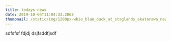 ```yaml
---
title: todays news
date: 2019-10-04T11:04:33.206Z
thumbnail: /static/img/1200px-whio_blue_duck_at_staglands_akatarawa_new_zealand.jpg
---
```

sdfsfsf fdjdj dsjfsddfjsdf
